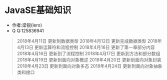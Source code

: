 # JavaSE基础知识

* 作者:梁锐(lero)
* Q  Q:125836941

> 2018年4月11日 更新到数据类型
> 2018年4月12日 更新完成数据类型
> 2018年4月13日 更新运算符和流程控制
> 2018年4月16日 更新了第一章部分内容
> 2018年4月16日 更新到了流程控制
> 2018年4月17日 更新到方法和部分数组
> 2018年4月19日 更新到面向对象概述
> 2018年4月20日 更新到面向对象封装
> 2018年4月23日 更新到面向对象多态
> 2018年4月24日 更新到面向对象抽象类和接口